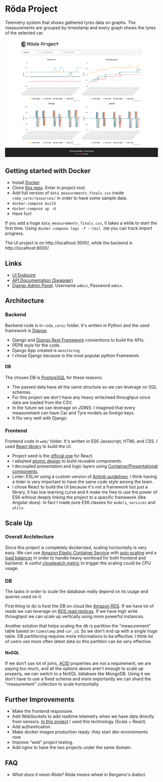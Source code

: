 # Röda Project

Telemetry system that shows gathered tyres data on graphs. The measurements are grouped by timestamp and every graph shows the tyres of the selected car.

![Röda Project screenshot](https://github.com/matitalatina/roda/raw/master/docs/resources/roda-project-screen.png)

## Getting started with Docker 

- Install [Docker](https://www.docker.com/).
- Clone [this repo](https://github.com/matitalatina/roda). Enter in project root.
- Add full version of `data_measurements_finals.csv` inside `roda_core/resources/` in order to have some sample data.
- `docker-compose build`
- `docker-compose up -d`
- Have fun!

If you add a huge `data_measurements_finals.csv`, it takes a while to start the first time.
Using `docker-compose logs -f --tail 200` you can track import progress.

The UI project is on http://localhost:3000/, while the backend is http://localhost:8000/
## Links

- [UI Endpoint](http://localhost:3000/)
- [API Documentation (Swagger)](http://localhost:8000/)
- [Django Admin Panel](http://localhost:8000/admin/). Username `admin`, Password `admin`.

## Architecture

### Backend

Backend code is in `roda_core/` folder. It's written in Python and the used framework is [Django](https://www.djangoproject.com/).

- Django and [Django Rest Framework](http://www.django-rest-framework.org/) conventions to build the APIs.
- PEP8 style for the code.
- Django App created is `monitoring`.
- I chose Django because is the most popular python Framework.

#### DB

The chosen DB is [PostgreSQL](https://www.postgresql.org/) for these reasons:

- The passed data have all the same structure so we can leverage on SQL schemas.
- For this project we don't have any heavy write/read throughput since data are loaded from the CSV.
- In the future we can leverage on JOINS: I imagined that every measurement can have Car and Tyre models as foreign keys.
- It fits very well with Django.

### Frontend

Frontend code in `web/` folder. It's written in ES6 Javascript, HTML and CSS. I used [React library](https://reactjs.org/) to build the UI.

- Project seed is the [official one](https://github.com/facebookincubator/create-react-app) for React.
- I adopted [atomic design](http://bradfrost.com/blog/post/atomic-web-design/) to build reusable components.
- I decoupled presentation and logic layers using [Container/Presentational components](https://medium.com/@dan_abramov/smart-and-dumb-components-7ca2f9a7c7d0).
- Linter: ESLint using a custom version of [Airbnb guidelines](https://github.com/airbnb/javascript). I think having a linter is very important to have the same code style among the team.
- I chose React to build the UI because it's not a framework but just a library, it has low learning curve and it make me free to use the power of ES6 without deeply linking the project to a specific framework (like Angular does). In fact I made pure ES6 classes for `models`, `services` and `utils`.

## Scale Up

### Overall Architecture

Since this project is completely dockerized, scaling horizontally is very easy. We can use [Amazon Elastic Container Service](https://aws.amazon.com/ecs/) with [auto scaling](http://docs.aws.amazon.com/AmazonECS/latest/developerguide/service-auto-scaling.html) and a [load balancer](http://docs.aws.amazon.com/AmazonECS/latest/developerguide/service-load-balancing.html) in order to handle heavy workload for both frontend and backend. A useful [cloudwatch metric](https://aws.amazon.com/cloudwatch/) to trigger the scaling could be CPU usage.

### DB

The tasks in order to scale the database really depend on its usage and queries used on it.

First thing to do is host the DB on cloud like [Amazon RDS](https://aws.amazon.com/rds/). If we have lot of reads we can leverage on [RDS read replicas](https://aws.amazon.com/rds/details/read-replicas/). If we have high write throughput we can scale up vertically using more powerful instances.

Another solution that helps scaling the db is partition the "measurement" table based on `timestamp` and `car_id`. So we don't end up with a single huge table. DB partitioning requires more informations to be effective: I think lot of users use more often latest data so this partition can be very effective.

#### NoSQL

If we don't use lot of joins, [ACID](https://en.wikipedia.org/wiki/ACID) properties are not a requirement, we are paying too much, and all the options above aren't enough to scale up properly, we can switch to a NoSQL database like MongoDB. Using it we don't have to use a fixed schema and more importantly we can shard the "measurement" collection to scale horizontally.

## Further Improvements

- Make the frontend responsive.
- Add WebSockets to add realtime telemetry when we have data directly from sensors. [In this project](https://github.com/matitalatina/btc-core) I used this technology (Scala + React).
- Add authentication.
- Make docker images production ready: they start dev environments now.
- Improve "web" project testing.
- Add nginx to have the two projects under the same domain.

## FAQ

- *What does it mean Röda?* Röda means wheel in Bergamo's dialect.
